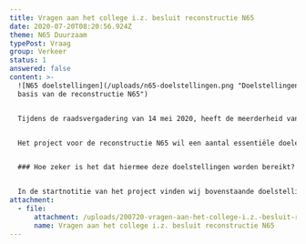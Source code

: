 ```yaml
---
title: Vragen aan het college i.z. besluit reconstructie N65
date: 2020-07-20T08:20:56.924Z
theme: N65 Duurzaam
typePost: Vraag
group: Verkeer
status: 1
answered: false
content: >-
  ![N65 doelstellingen](/uploads/n65-doelstellingen.png "Doelstellingen aan de
  basis van de reconstructie N65")


  Tijdens de raadsvergadering van 14 mei 2020, heeft de meerderheid van de gemeenteraad gestemd voor het bestemmingsplan N65 en de verdiepte ligging van de provinciale weg.


  Het project voor de reconstructie N65 wil een aantal essentiële doelen te bereiken. 


  ### Hoe zeker is het dat hiermee deze doelstellingen worden bereikt?


  In de startnotitie van het project vinden wij bovenstaande doelstellingen. Ook na een uitvoerige bestudering van de plannen, is niet duidelijk op basis waarvan de gemeente van mening is dat deze doelen zullen worden bereikt. Om die reden heeft VughtParticipeert het college bijgaande vragen gesteld. Zodra wij deze antwoorden hebben ontvangen zullen wij u nader informeren.
attachment:
  - file:
      attachment: /uploads/200720-vragen-aan-het-college-i.z.-besluit-reconstructie-n65.pdf
      name: Vragen aan het college i.z. besluit reconstructie N65
---
```

